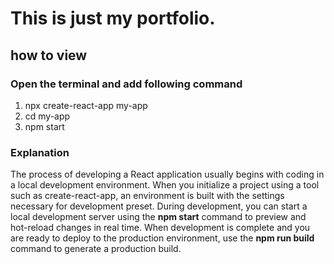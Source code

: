 # This is just my portfolio.

## how to view
### Open the terminal and add following command
1. npx create-react-app my-app
2. cd my-app
3. npm start

### Explanation
The process of developing a React application usually begins with coding in a local development environment.
When you initialize a project using a tool such as create-react-app, an environment is built with the settings necessary for development preset.
During development, you can start a local development server using the **npm start** command to preview and hot-reload changes in real time.
When development is complete and you are ready to deploy to the production environment, use the **npm run build** command to generate a production build.
